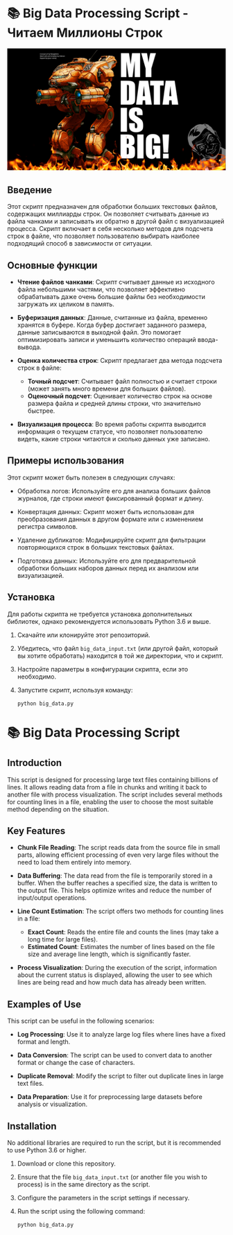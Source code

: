 # 📚 Big Data Processing Script - Читаем Миллионы Строк

![Logo](pic.jpg)

## Введение

Этот скрипт предназначен для обработки больших текстовых файлов, содержащих миллиарды строк. Он позволяет считывать данные из файла чанками и записывать их обратно в другой файл с визуализацией процесса. Скрипт включает в себя несколько методов для подсчета строк в файле, что позволяет пользователю выбирать наиболее подходящий способ в зависимости от ситуации.

## Основные функции

- **Чтение файлов чанками**: Скрипт считывает данные из исходного файла небольшими частями, что позволяет эффективно обрабатывать даже очень большие файлы без необходимости загружать их целиком в память.

- **Буферизация данных**: Данные, считанные из файла, временно хранятся в буфере. Когда буфер достигает заданного размера, данные записываются в выходной файл. Это помогает оптимизировать записи и уменьшить количество операций ввода-вывода.

- **Оценка количества строк**: Скрипт предлагает два метода подсчета строк в файле:
  - **Точный подсчет**: Считывает файл полностью и считает строки (может занять много времени для больших файлов).
  - **Оценочный подсчет**: Оценивает количество строк на основе размера файла и средней длины строки, что значительно быстрее.

- **Визуализация процесса**: Во время работы скрипта выводится информация о текущем статусе, что позволяет пользователю видеть, какие строки читаются и сколько данных уже записано.

## Примеры использования

Этот скрипт может быть полезен в следующих случаях:

- Обработка логов: Используйте его для анализа больших файлов журналов, где строки имеют фиксированный формат и длину.

- Конвертация данных: Скрипт может быть использован для преобразования данных в другом формате или с изменением регистра символов.

- Удаление дубликатов: Модифицируйте скрипт для фильтрации повторяющихся строк в больших текстовых файлах.

- Подготовка данных: Используйте его для предварительной обработки больших наборов данных перед их анализом или визуализацией.

## Установка

Для работы скрипта не требуется установка дополнительных библиотек, однако рекомендуется использовать Python 3.6 и выше.

1. Скачайте или клонируйте этот репозиторий.
2. Убедитесь, что файл `big_data_input.txt` (или другой файл, который вы хотите обработать) находится в той же директории, что и скрипт.
3. Настройте параметры в конфигурации скрипта, если это необходимо.
4. Запустите скрипт, используя команду:

   ```bash
   python big_data.py

# 📚 Big Data Processing Script

## Introduction

This script is designed for processing large text files containing billions of lines. It allows reading data from a file in chunks and writing it back to another file with process visualization. The script includes several methods for counting lines in a file, enabling the user to choose the most suitable method depending on the situation.

## Key Features

- **Chunk File Reading**: The script reads data from the source file in small parts, allowing efficient processing of even very large files without the need to load them entirely into memory.

- **Data Buffering**: The data read from the file is temporarily stored in a buffer. When the buffer reaches a specified size, the data is written to the output file. This helps optimize writes and reduce the number of input/output operations.

- **Line Count Estimation**: The script offers two methods for counting lines in a file:
  - **Exact Count**: Reads the entire file and counts the lines (may take a long time for large files).
  - **Estimated Count**: Estimates the number of lines based on the file size and average line length, which is significantly faster.

- **Process Visualization**: During the execution of the script, information about the current status is displayed, allowing the user to see which lines are being read and how much data has already been written.

## Examples of Use

This script can be useful in the following scenarios:

- **Log Processing**: Use it to analyze large log files where lines have a fixed format and length.

- **Data Conversion**: The script can be used to convert data to another format or change the case of characters.

- **Duplicate Removal**: Modify the script to filter out duplicate lines in large text files.

- **Data Preparation**: Use it for preprocessing large datasets before analysis or visualization.

## Installation

No additional libraries are required to run the script, but it is recommended to use Python 3.6 or higher.

1. Download or clone this repository.
2. Ensure that the file `big_data_input.txt` (or another file you wish to process) is in the same directory as the script.
3. Configure the parameters in the script settings if necessary.
4. Run the script using the following command:

   ```bash
   python big_data.py

